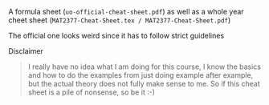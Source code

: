 A formula sheet (`uo-official-cheat-sheet.pdf`) as well as a whole year cheet sheet (`MAT2377-Cheat-Sheet.tex / MAT2377-Cheat-Sheet.pdf`)

The official one looks weird since it has to follow strict guidelines

Disclaimer
> I really have no idea what I am doing for this course, I know the basics and how to do the examples from just doing example after example, but the actual theory does not fully make sense to me. So if this cheat sheet is a pile of nonsense, so be it :-)


